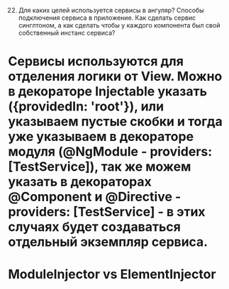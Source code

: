 22) Для каких целей используется сервисы в ангуляр? Способы подключения сервиса в приложение. Как сделать сервис синглтоном, а как сделать чтобы у каждого компонента был свой собственный инстанс сервиса?
# Сервисы используются для отделения логики от View. Можно в декораторе Injectable указать ({providedIn: 'root'}), или указываем пустые скобки и тогда уже указываем в декораторе модуля (@NgModule - providers: [TestService]), так же можем указать в декораторах @Component и @Directive -  providers: [TestService] - в этих случаях будет создаваться отдельный экземпляр сервиса.
# ModuleInjector vs ElementInjector